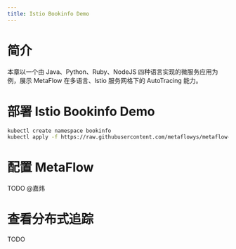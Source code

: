 ```yaml
---
title: Istio Bookinfo Demo
---
```


# 简介

本章以一个由 Java、Python、Ruby、NodeJS 四种语言实现的微服务应用为例，展示 MetaFlow 在多语言、Istio 服务网格下的 AutoTracing 能力。

# 部署 Istio Bookinfo Demo

```bash
kubectl create namespace bookinfo
kubectl apply -f https://raw.githubusercontent.com/metaflowys/metaflow-demo/main/Istio-Bookinfo/bookinfo.yaml --namespace bookinfo
```

# 配置 MetaFlow

TODO @嘉炜

# 查看分布式追踪

TODO
